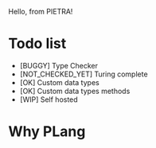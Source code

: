 Hello, from PIETRA!
# Todo list
- [BUGGY] Type Checker
- [NOT_CHECKED_YET] Turing complete
- [OK] Custom data types
- [OK] Custom data types methods
- [WIP] Self hosted

# Why PLang
